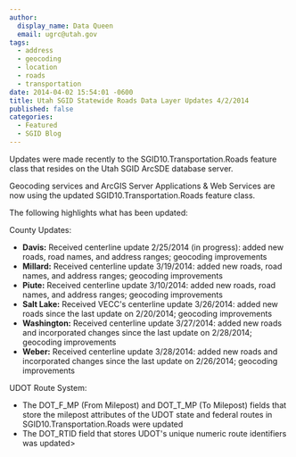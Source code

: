 ```yaml
---
author:
  display_name: Data Queen
  email: ugrc@utah.gov
tags:
  - address
  - geocoding
  - location
  - roads
  - transportation
date: 2014-04-02 15:54:01 -0600
title: Utah SGID Statewide Roads Data Layer Updates 4/2/2014
published: false
categories:
  - Featured
  - SGID Blog
---
```

Updates were made recently to the SGID10.Transportation.Roads feature class that resides on the Utah SGID ArcSDE database server.

Geocoding services and ArcGIS Server Applications & Web Services are now using the updated SGID10.Transportation.Roads feature class.

The following highlights what has been updated:

County Updates:

- **Davis:** Received centerline update 2/25/2014 (in progress): added new roads, road names, and address ranges; geocoding improvements
- **Millard:** Received centerline update 3/19/2014: added new roads, road names, and address ranges; geocoding improvements
- **Piute:** Received centerline update 3/10/2014: added new roads, road names, and address ranges; geocoding improvements
- **Salt Lake:** Received VECC's centerline update 3/26/2014: added new roads since the last update on 2/20/2014; geocoding improvements
- **Washington:** Received centerline update 3/27/2014: added new roads and incorporated changes since the last update on 2/28/2014; geocoding improvements
- **Weber:** Received centerline update 3/28/2014: added new roads and incorporated changes since the last update on 2/26/2014; geocoding improvements

UDOT Route System:

- The DOT\_F\_MP (From Milepost) and DOT\_T\_MP (To Milepost) fields that store the milepost attributes of the UDOT state and federal routes in SGID10.Transportation.Roads were updated
- The DOT_RTID field that stores UDOT's unique numeric route identifiers was updated>
